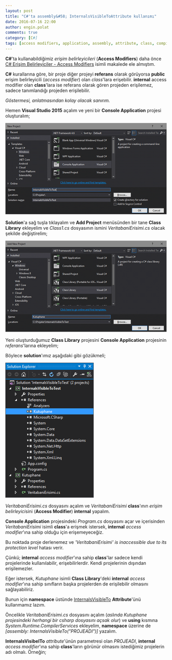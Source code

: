 ```yaml
---
layout: post
title: "C#'ta assembly&#58; InternalsVisibleToAttribute kullanımı"
date: 2016-07-16 22:00
author: engin.polat
comments: true
category: [C#]
tags: [access modifiers, application, assembly, attribute, class, compilerservices, console, csharp, erişim belirleyiciler, internal, internalsvisibleto, internalsvisibletoattribute, library, namespace, project, protection level, public, reference, runtime, solution, solution explorer, system, var, visual studio]
---
```

**C#**'ta kullanabildiğimiz *erişim belirleyicileri* (**Access Modifiers**) daha önce <a href="http://www.enginpolat.com/csharp-erisim-belirleyiciler-access-modifiers/" target="_blank">C# Erişim Belirleyiciler - Access Modifiers</a> isimli makalede ele almıştım.

**C#** kurallarına göre, bir proje diğer projeyi **referans** olarak görüyorsa **public** erişim belirleyicili (*access modifier*) olan *class*'lara erişebilir. **internal** access modifier olan **class**'lara ise referans olarak gören projeden erişilemez, sadece tanımlandığı projeden erişilebilir.

*Göstermesi, anlatmasından kolay olacak sanırım.*

Hemen **Visual Studio 2015** açalım ve yeni bir **Console Application** projesi oluşturalım;

![](/assets/uploads/2016/07/assembly-internalsvisibleto-attribute-0.png)

**Solution**'a sağ tuşla tıklayalım ve **Add Project** menüsünden bir tane **Class Library** ekleyelim ve *Class1.cs* dosyasının ismini *VeritabaniErisimi.cs* olacak şekilde değiştirelim;

![](/assets/uploads/2016/07/assembly-internalsvisibleto-attribute-1.png)

Yeni oluşturduğumuz **Class Library** projesini **Console Application** projesinin *referans*'larına ekleyelim;

Böylece **solution**'ımız aşağıdaki gibi gözükmeli;

![](/assets/uploads/2016/07/assembly-internalsvisibleto-attribute-2.png)

*VeritabaniErisimi.cs* dosyasını açalım ve *VeritabaniErisimi* **class**'ının *erişim belirleyici*sini (**Access Modifier**) **internal** yapalım.

<script src="https://gist.github.com/polatengin/5851e2e34124f8c6a15b1a6b97b1cdd0.js?file=VeritabaniErisimi-Before.cs"></script>

**Console Application** projesindeki *Program.cs* dosyasını açar ve içerisinden *VeritabaniErisimi* isimli **class**'a erişmek istersek, **internal** *access modifier*'ına sahip olduğu için erişemeyeceğiz.

<script src="https://gist.github.com/polatengin/5851e2e34124f8c6a15b1a6b97b1cdd0.js?file=Program.cs"></script>

Bu noktada proje derlenemez ve *'VeritabaniErisimi' is inaccessible due to its protection level* hatası verir.

Çünkü; **internal** *access modifier*'ına sahip **class**'lar sadece kendi projelerinde kullanılabilir, erişebilirlerdir. Kendi projelerinin dışından erişilemezler.

Eğer istersek, *Kutuphane* isimli **Class Library**'deki **internal** *access modifier*'ına sahip sınıfların başka projelerden de erişilebilir olmasını sağlayabiliriz.

Bunun için **namespace** üstünde <a href="https://msdn.microsoft.com/library/system.runtime.compilerservices.internalsvisibletoattribute" target="_blank">InternalsVisibleTo</a> **Attribute**'ünü kullanmamız lazım.

Öncelikle *VeritabaniErisimi.cs* dosyasını açalım (*aslında Kutuphane projesindeki herhangi bir csharp dosyasını açsak olur*) ve **using** kısmına *System.Runtime.CompilerServices* ekleyelim, **namespace** üzerine de *[assembly: InternalsVisibleTo("PROJEADI")]* yazalım.

**InternalsVisibelTo** *attribute*'ünün parametresi olan *PROJEADI*, **internal** *access modifier*'ına sahip **class**'ların görünür olmasını istediğimiz projelerin adı olmalı. Örneğin;

<script src="https://gist.github.com/polatengin/5851e2e34124f8c6a15b1a6b97b1cdd0.js?file=VeritabaniErisimi-After.cs
"></script>

